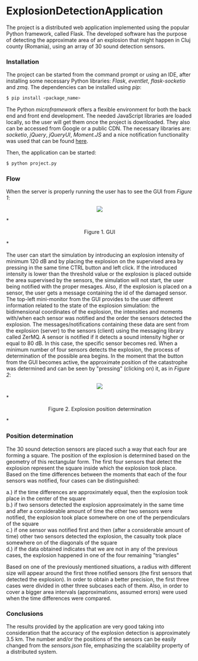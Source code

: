 # ExplosionDetectionApplication

The project is a distributed web application implemented using the popular Python framework, called Flask. The developed software has the purpose of detecting the approximate area of an explosion that might happen in Cluj county (Romania), using an array of 30 sound detection sensors. 

### Installation

The project can be started from the command prompt or using an IDE, after installing some necessary Python libraries: *Flask*, *eventlet*, *flask-socketio* and *zmq*. The dependencies can be installed using *pip*:

```sh
$ pip install <package_name>
```

The Python *microframework* offers a flexible environment for both the back end and front end development. The needed JavaScript libraries are loaded locally, so the user will get them once the project is downloaded. They also can be accessed from Google or a public CDN. The necessary libraries are: *socketio*, *jQuery*, *jQueryUI*, *Moment.JS* and a nice notification functionality was used that can be found [here](http://tympanus.net/codrops/2014/07/23/notification-styles-inspiration/).

Then, the application can be started:

```sh
$ python project.py
```

### Flow

When the server is properly running the user has to see the GUI from *Figure 1*:

<p align="center">
  <img src="https://github.com/ghele/ExplosionDetectionApplication/blob/master/captures/GUI.PNG" align="middle"></img>
</p>
*<p align="center">Figure 1. GUI</p>*

The user can start the simulation by introducing an explosion intensity of minimum 120 dB and by placing the explosion on the supervised area by pressing in the same time CTRL button and left click.
If the introduced intensity is lower than the threshold value or the explosion is placed outside the area supervised by the sensors, the simulation will not start, the user being notified with the proper mesages. Also, if the explosion is placed on a sensor, the user gets a message containing the id of the damaged sensor.
The top-left mini-monitor from the GUI provides to the user different information related to the state of the explosion simulation:
the bidimensional coordinates of the explosion, the intensities and moments with/when each sensor was notified and the order the sensors detected the explosion. The messages/notifications containing these data are sent from the explosion (server) to the sensors (client) using the messaging library called ZerMQ.
A sensor is notified if it detects a sound intensity higher or equal to 80 dB. In this case, the specific sensor becomes red. When a minimum number of four sensors detects the explosion, the process of determination of the possible area begins. In the moment that the button from the GUI becomes active, the approximate position of the catastrophe was determined and can be seen by "pressing" (clicking on) it, as in *Figure 2*:

<p align="center">
  <img src="https://github.com/ghele/ExplosionDetectionApplication/blob/master/captures/explosion-detection.PNG"/>
</p>
*<p align="center">Figure 2. Explosion position determination</p>*

### Position determination

The 30 sound detection sensors are placed such a way that each four are forming a square. The position of the explosion is determined based on the geometry of this rectangular form. 
The first four sensors that detect the explosion represent the square inside which the explosion took place. Based on the time differences between the moments that each of the four sensors was notified, four cases can be distinguished:

a.) if the time differences are approximately equal, then the explosion took place in the center of the square <br/>
b.) if two sensors detected the explosion approximately in the same time and after a considerable amount of time the other two sensors were notified, the explosion took place somewhere on one of the perpendiculars of the square <br/>
c.) if one sensor was notified first and then (after a considerable amount of time) other two sensors detected the explosion, the casualty took place somewhere on of the diagonals of the square <br/>
d.) if the data obtained indicates that we are not in any of the previous cases, the explosion happened in one of the four remaining "triangles"

Based on one of the previously mentioned situations, a radius with different size will appear around the first three notified sensors (the first sensors that detected the explosion). In order to obtain a better precision, the first three cases were divided in other three subcases each of them. Also, in order to cover a bigger area intervals (approximations, assumed errors) were used when the time differences were compared. 

### Conclusions

The results provided by the application are very good taking into consideration that the accuracy of the explosion detection is approximately 3.5 km.
The number and/or the positions of the sensors can be easily changed from the *sensors.json* file, emphasizing the scalability property of a distributed system.


